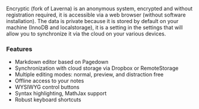 Encryptic (fork of Laverna) is an anonymous system, encrypted and without registration required, it is accessible via a web browser (without software installation).
The data is private because it is stored by default on your machine (InnoDB and localstorage), it is a setting in the settings that will allow you to synchronize it via the cloud on your various devices.

### Features

- Markdown editor based on Pagedown
- Synchronization with cloud storage via Dropbox or RemoteStorage
- Multiple editing modes: normal, preview, and distraction free
- Offline access to your notes
- WYSIWYG control buttons
- Syntax highlighting, MathJax support
- Robust keyboard shortcuts
